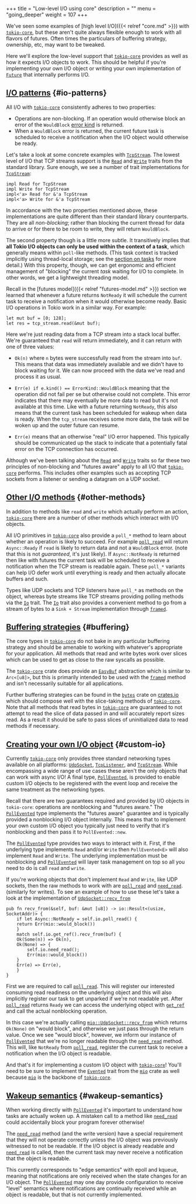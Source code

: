 +++
title = "Low-level I/O using core"
description = ""
menu = "going_deeper"
weight = 107
+++

We've seen some examples of [high level I/O]({{< relref "core.md" >}}) with
[`tokio-core`], but these aren't quite always flexible enough to work with all
flavors of futures.  Often times the particulars of buffering strategy,
ownership, etc, may want to be tweaked.

Here we'll explore the low-level support that [`tokio-core`] provides as well as
how it expects I/O objects to work. This should be helpful if you're
implementing your own I/O object or writing your own implementation of [`Future`]
that internally performs I/O.

[`Future`]: https://docs.rs/futures/0.1/futures/future/trait.Future.html
[`tokio-core`]: https://github.com/tokio-rs/tokio-core

## [I/O patterns](#io-patterns) {#io-patterns}

All I/O with [`tokio-core`] consistently adheres to two properties:

* Operations are non-blocking. If an operation would otherwise block an error of
  the `WouldBlock` [error kind] is returned.
* When a `WouldBlock` error is returned, the current future task is scheduled to
  receive a notification when the I/O object would otherwise be ready.

[error kind]: https://doc.rust-lang.org/std/io/enum.ErrorKind.html

Let's take a look at some concrete examples with [`TcpStream`]. The lowest level
of I/O that TCP streams support is the [`Read`] and [`Write`] traits from the
standard library. Sure enough, we see a number of trait implementations for
[`TcpStream`]:

[`TcpStream`]: https://docs.rs/tokio-core/0.1/tokio_core/net/struct.TcpStream.html
[`Read`]: https://doc.rust-lang.org/std/io/trait.Read.html
[`Write`]: https://doc.rust-lang.org/std/io/trait.Write.html

```rust,ignore
impl Read for TcpStream
impl Write for TcpStream
impl<'a> Read for &'a TcpStream
impl<'a> Write for &'a TcpStream
```

In accordance with the two properties mentioned above, these implementations are
quite different than their standard library counterparts. They are all
*non-blocking*; rather than blocking the current thread for data to arrive or
for there to be room to write, they will return `WouldBlock`.

The second property though is a little more subtle. It transitively implies that
**all Tokio I/O objects can only be used within the context of a task**, which
generally means within `poll`-like methods. (This task context is tracked
implicitly using thread-local storage; see the [section on tasks](../tasks) for
more detail.)  With this property, though, we can get ergonomic and efficient
management of "blocking" the current *task* waiting for I/O to complete. In
other words, we get a lightweight threading model.

Recall in the [futures model]({{< relref "futures-model.md" >}}) section we
learned that whenever a future returns `NotReady` it will schedule the current
task to receive a notification when it would otherwise become ready. Basic I/O
operations in Tokio work in a similar way. For example:

```rust,ignore
let mut buf = [0; 128];
let res = tcp_stream.read(&mut buf);
```

Here we're just reading data from a TCP stream into a stack local buffer. We're
guaranteed that `read` will return immediately, and it can return with one of
three values:

* `Ok(n)` where `n` bytes were successfully read from the stream into `buf`.
  This means that data was immediately available and we didn't have to block
  waiting for it. We can now proceed with the data we've read and process it as
  usual.

* `Err(e) if e.kind() == ErrorKind::WouldBlock` meaning that the operation did
  not fail per se but otherwise could not complete. This error indicates that
  there may eventually be more data to read but it's not available at this time.
  Like with a future returning `NotReady`, this also means that the current task
  has been scheduled for wakeup when data is ready. When the `tcp_stream`
  receives some more data, the task will be woken up and the outer future can
  resume.

* `Err(e)` means that an otherwise "real" I/O error happened. This typically
  should be communicated up the stack to indicate that a potentially fatal error
  on the TCP connection has occurred.

Although we've been talking about the [`Read`] and [`Write`] traits so far these
two principles of non-blocking and "futures aware" apply to all I/O that
[`tokio-core`] performs. This includes other examples such as accepting TCP
sockets from a listener or sending a datagram on a UDP socket.

## [Other I/O methods](#other-methods) {#other-methods}

In addition to methods like `read` and `write` which actually perform an action,
[`tokio-core`] there are a number of other methods which interact with I/O objects.

All I/O primitives in [`tokio-core`] also provide a `poll_*` method to learn
about whether an operation is likely to succeed. For example [`poll_read`] will
return `Async::Ready` if `read` is likely to return data and not a `WouldBlock`
error. (note that this is not *guaranteed*, it's just likely). If
`Async::NotReady` is returned then like with futures the current task will be
scheduled to receive a notification when the TCP stream is readable again.
These `poll_*` variants can help I/O defer work until everything is ready and
then actually allocate buffers and such.

[`poll_read`]: https://docs.rs/tokio-core/0.1/tokio_core/net/struct.TcpStream.html#method.poll_read

Types like UDP sockets and TCP listeners have `poll_*` as methods on the object,
whereas byte streams like TCP streams providing polling methods via the [`Io`]
trait. The [`Io`] trait also provides a convenient method to go from a stream of
bytes to a `Sink + Stream` implementation through [`framed`].

[`Io`]: https://docs.rs/tokio-core/0.1/tokio_core/io/trait.Io.html#method.framed

## [Buffering strategies](#buffering) {#buffering}

The core types in [`tokio-core`] do not bake in any particular buffering
strategy and should be amenable to working with whatever's appropriate for your
application. All methods that read and write bytes work over slices which can be
used to get as close to the raw syscalls as possible.

The [`tokio-core`] crate does provide an [`EasyBuf`] abstraction which is
similar to `Arc<[u8]>`, but this is primarily intended to be used with the
[`framed`] method and isn't necessarily suitable for all applications.

[`EasyBuf`]: https://docs.rs/tokio-core/0.1/tokio_core/io/struct.EasyBuf.html
[`framed`]: https://docs.rs/tokio-core/0.1/tokio_core/io/trait.Io.html#method.framed

Further buffering strategies can be found in the [`bytes`] crate on [crates.io]
which should compose well with the slice-taking methods of [`tokio-core`]. Note
that all methods that read bytes in [`tokio-core`] are guaranteed to not attempt
to read the slice of data passed in and will accurately report sizes read. As a
result it should be safe to pass slices of uninitialized data to read methods if
necessary.

[`bytes`]: https://github.com/carllerche/bytes
[crates.io]: https://crates.io

## [Creating your own I/O object](#custom-io) {#custom-io}

Currently [`tokio-core`] only provides three standard networking types available
on all platforms: [`UdpSocket`], [`TcpListener`], and [`TcpStream`]. While
encompassing a wide range of use cases these aren't the only objects that can
work with async I/O! A final type, [`PollEvented`], is provided to enable custom
I/O objects to be registered with the event loop and receive the same treatment
as the networking types.

[`TcpListener`]: https://docs.rs/tokio-core/0.1/tokio_core/net/struct.TcpListener.html
[`TcpStream`]: https://docs.rs/tokio-core/0.1/tokio_core/net/struct.TcpStream.html
[`UdpSocket`]: https://docs.rs/tokio-core/0.1/tokio_core/net/struct.UdpSocket.html
[`PollEvented`]: https://docs.rs/tokio-core/0.1/tokio_core/reactor/struct.PollEvented.html

Recall that there are two guarantees required and provided by I/O objects in
`tokio-core`: operations are nonblocking and "futures aware." The
[`PollEvented`] type implements the "futures aware" guarantee and is typically
provided a nonblocking I/O object internally. This means that to implement your
own custom I/O object you typically just need to verify that it's nonblocking
and then pass it to `PollEvented::new`.

The [`PollEvented`] type provides two ways to interact with it. First, if the
underlying type implements `Read` and/or `Write` then `PollEvented<E>` will also
implement `Read` and `Write`. The underlying implementation must be nonblocking
and [`PollEvented`] will layer task management on top so all you need to do is
call `read` and `write`.

If you're working objects that don't implement `Read` and `Write`, like UDP
sockets, then the raw methods to work with are [`poll_read`][pe-pr] and
[`need_read`]. (similarly for writes). To see an example of how to use these
let's take a look at the implementation of [`UdpSocket::recv_from`]

```rust,ignore
pub fn recv_from(&self, buf: &mut [u8]) -> io::Result<(usize, SocketAddr)> {
    if let Async::NotReady = self.io.poll_read() {
	return Err(mio::would_block())
    }
    match self.io.get_ref().recv_from(buf) {
	Ok(Some(n)) => Ok(n),
	Ok(None) => {
	    self.io.need_read();
	    Err(mio::would_block())
	}
	Err(e) => Err(e),
    }
}
```

First we are required to call [`poll_read`]. This will register our interested
consuming read readiness on the underlying object and this will also implicitly
register our task to get unparked if we're not readable yet. After
[`poll_read`] returns `Ready` we can access the underlying object with
[`get_ref`] and call the actual nonblocking operation.

In this case we're actually calling [`mio::UdpSocket::recv_from`] which returns
`Ok(None)` on "would block", and otherwise we just pass through the return
value.  Once we see "would block", however, we inform our instance of
[`PollEvented`] that we're no longer readable through the [`need_read`] method.
This will, like `NotReady` from [`poll_read`], register the current task to
receive a notification when the I/O object is readable.

[pe-pr]: https://docs.rs/tokio-core/0.1/tokio_core/reactor/struct.PollEvented.html#method.poll_read
[`need_read`]: https://docs.rs/tokio-core/0.1/tokio_core/reactor/struct.PollEvented.html#method.need_read
[`UdpSocket::recv_from`]: https://docs.rs/tokio-core/0.1/tokio_core/net/struct.UdpSocket.html#method.recv_from
[`get_ref`]: https://docs.rs/tokio-core/0.1/tokio_core/reactor/struct.PollEvented.html#method.get_ref
[`mio::UdpSocket::recv_from`]: https://docs.rs/mio/0.6/mio/udp/struct.UdpSocket.html#method.recv_from

And that's it for implementing a custom I/O object with [`tokio-core`]! You'll
need to be sure to implement the [`Evented`] trait from the [`mio`] crate as
well because [`mio`] is the backbone of [`tokio-core`].

[`Evented`]: https://docs.rs/mio/0.6/mio/trait.Evented.html
[`mio`]: https://github.com/carllerche/mio

## [Wakeup semantics](#wakeup-semantics) {#wakeup-semantics}

When working directly with [`PollEvented`] it's important to understand how
tasks are actually woken up. A mistaken call to a method like [`need_read`]
could accidentally block your program forever otherwise!

The [`need_read`] method (and the write version) have a special requirement that
they will not operate correctly unless the I/O object was previously witnessed
to not be readable. If the I/O object is already readable and [`need_read`] is
called, then the current task may never receive a notification that the object
is readable.

This currently corresponds to "edge semantics" with epoll and kqueue, meaning
that notifications are only received when the state changes for an I/O object.
The [`PollEvented`] may one day provide configuration to receive "level"
semantics where notifications are continually received while an object is
readable, but that is not currently implemented.
